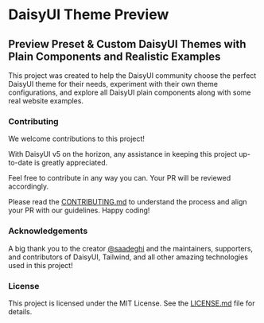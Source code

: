 # DaisyUI Theme Preview

## Preview Preset & Custom DaisyUI Themes with Plain Components and Realistic Examples

This project was created to help the DaisyUI community choose the perfect DaisyUI theme for their needs, experiment with their own theme configurations, and explore all DaisyUI plain components along with some real website examples.

### Contributing

We welcome contributions to this project!

With DaisyUI v5 on the horizon, any assistance in keeping this project up-to-date is greatly appreciated.

Feel free to contribute in any way you can. Your PR will be reviewed accordingly.

Please read the [CONTRIBUTING.md](https://github.com/BakirGracic/daisyui-theme-preview/blob/main/CONTRIBUTING.md) to understand the process and align your PR with our guidelines. Happy coding!

### Acknowledgements

A big thank you to the creator [@saadeghi](https://github.com/saadeghi) and the maintainers, supporters, and contributors of DaisyUI, Tailwind, and all other amazing technologies used in this project!

### License

This project is licensed under the MIT License. See the [LICENSE.md](https://github.com/BakirGracic/daisyui-theme-preview/blob/main/LICENSE.md) file for details.
